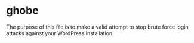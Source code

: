 ghobe
=====

The purpose of this file is to make a valid attempt to stop brute force login attacks against your WordPress installation.
